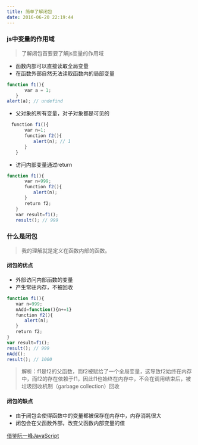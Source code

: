 ```yaml
---
title: 简单了解闭包
date: 2016-06-20 22:19:44
---
```

### js中变量的作用域
> 了解闭包首要要了解js变量的作用域  
   
* 函数内部可以直接读取全局变量
* 在函数外部自然无法读取函数内的局部变量

```js
function f1(){
　　　　var a = 1;
　　}
alert(a); // undefind
```

* 父对象的所有变量，对子对象都是可见的

```js
　function f1(){
　　　　var n=1;
　　　　function f2(){
　　　　　　alert(n); // 1
　　　　}
　　}
```

* 访问内部变量通过return

```js
function f1(){
　　　　var n=999;
　　　　function f2(){
　　　　　　alert(n); 
　　　　}
　　　　return f2;
　　}
　　var result=f1();
　　result(); // 999
```

### 什么是闭包  

> 我的理解就是定义在函数内部的函数。  

#### 闭包的优点
* 外部访问内部函数的变量
* 产生常驻内存，不被回收

```js
function f1(){
　　var n=999;
　　nAdd=function(){n+=1}
　　function f2(){
　　　　alert(n);
　　}
　　return f2;　
}
var result=f1();
result(); // 999
nAdd();
result(); // 1000
```
>  解析：f1是f2的父函数，而f2被赋给了一个全局变量，这导致f2始终在内存中，而f2的存在依赖于f1，因此f1也始终在内存中，不会在调用结束后，被垃圾回收机制（garbage collection）回收

#### 闭包的缺点  

* 由于闭包会使得函数中的变量都被保存在内存中，内存消耗很大
* 闭包会在父函数外部，改变父函数内部变量的值
 
 [借鉴阮一峰JavaScript](http://www.ruanyifeng.com/blog/2009/08/learning_javascript_closures.html) 
  